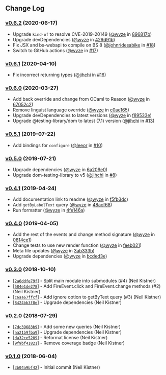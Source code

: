 ## Change Log

### [v0.6.2](https://github.com/wyze/bs-dom-testing-library/releases/tag/v0.6.2) (2020-06-17)

* Upgrade `kind-of` to resolve CVE-2019-20149 ([@wyze](https://github.com/wyze) in [896817b](https://github.com/wyze/bs-dom-testing-library/commit/896817b))
* Upgrade devDependencies ([@wyze](https://github.com/wyze) in [429d91b](https://github.com/wyze/bs-dom-testing-library/commit/429d91b))
* Fix JSX and bs-webapi to compile on BS 8 ([@johnridesabike](https://github.com/johnridesabike) in [#18](https://github.com/wyze/bs-dom-testing-library/pull/18))
* Switch to GitHub actions ([@wyze](https://github.com/wyze) in [#17](https://github.com/wyze/bs-dom-testing-library/pull/17))

### [v0.6.1](https://github.com/wyze/bs-dom-testing-library/releases/tag/v0.6.1) (2020-04-10)

* Fix incorrect returning types ([@jihchi](https://github.com/jihchi) in [#16](https://github.com/wyze/bs-dom-testing-library/pull/16))

### [v0.6.0](https://github.com/wyze/bs-dom-testing-library/releases/tag/v0.6.0) (2020-03-27)

* Add back override and change from OCaml to Reason ([@wyze](https://github.com/wyze) in [67052c2](https://github.com/wyze/bs-dom-testing-library/commit/67052c2))
* Remove linguist language override ([@wyze](https://github.com/wyze) in [c0ae165](https://github.com/wyze/bs-dom-testing-library/commit/c0ae165))
* Upgrade devDependencies to latest versions ([@wyze](https://github.com/wyze) in [f89533e](https://github.com/wyze/bs-dom-testing-library/commit/f89533e))
* Upgrade @testing-library/dom to latest (7.1) version ([@jihchi](https://github.com/jihchi) in [#13](https://github.com/wyze/bs-dom-testing-library/pull/13))

### [v0.5.1](https://github.com/wyze/bs-dom-testing-library/releases/tag/v0.5.1) (2019-07-22)

* Add bindings for `configure` ([@leeor](https://github.com/leeor) in [#10](https://github.com/wyze/bs-dom-testing-library/pull/10))

### [v0.5.0](https://github.com/wyze/bs-dom-testing-library/releases/tag/v0.5.0) (2019-07-21)

* Upgrade dependencies ([@wyze](https://github.com/wyze) in [6a209e0](https://github.com/wyze/bs-dom-testing-library/commit/6a209e0))
* Upgrade dom-testing-library to v5 ([@jihchi](https://github.com/jihchi) in [#8](https://github.com/wyze/bs-dom-testing-library/pull/8))

### [v0.4.1](https://github.com/wyze/bs-dom-testing-library/releases/tag/v0.4.1) (2019-04-24)

* Add documentation link to readme ([@wyze](https://github.com/wyze) in [f5fb3dc](https://github.com/wyze/bs-dom-testing-library/commit/f5fb3dc))
* Add `getByLabelText` query ([@wyze](https://github.com/wyze) in [48acf68](https://github.com/wyze/bs-dom-testing-library/commit/48acf68))
* Run formatter ([@wyze](https://github.com/wyze) in [4fe146a](https://github.com/wyze/bs-dom-testing-library/commit/4fe146a))

### [v0.4.0](https://github.com/wyze/bs-dom-testing-library/releases/tag/v0.4.0) (2019-04-05)

* Add the rest of the events and change method signature ([@wyze](https://github.com/wyze) in [0814ce1](https://github.com/wyze/bs-dom-testing-library/commit/0814ce1))
* Change tests to use new render function ([@wyze](https://github.com/wyze) in [feeb021](https://github.com/wyze/bs-dom-testing-library/commit/feeb021))
* Meta file updates ([@wyze](https://github.com/wyze) in [3ab333b](https://github.com/wyze/bs-dom-testing-library/commit/3ab333b))
* Upgrade dependencies ([@wyze](https://github.com/wyze) in [bcded3e](https://github.com/wyze/bs-dom-testing-library/commit/bcded3e))

### [v0.3.0](https://github.com/wyze/bs-dom-testing-library/releases/tag/v0.3.0) (2018-10-10)

* [[`2a6ddfe79f`](https://github.com/wyze/bs-dom-testing-library/commit/2a6ddfe79f)] - Split main module into submodules (#4) (Neil Kistner)
* [[`584e1de278`](https://github.com/wyze/bs-dom-testing-library/commit/584e1de278)] - Add FireEvent.click and FireEvent.change methods (#2) (Neil Kistner)
* [[`c6aa67ffcf`](https://github.com/wyze/bs-dom-testing-library/commit/c6aa67ffcf)] - Add ignore option to getByText query (#3) (Neil Kistner)
* [[`8424bb3f8e`](https://github.com/wyze/bs-dom-testing-library/commit/8424bb3f8e)] - Upgrade dependencies (Neil Kistner)

### [v0.2.0](https://github.com/wyze/bs-dom-testing-library/releases/tag/v0.2.0) (2018-07-29)

* [[`7dc39683b9`](https://github.com/wyze/bs-dom-testing-library/commit/7dc39683b9)] - Add some new queries (Neil Kistner)
* [[`aa21b9fba9`](https://github.com/wyze/bs-dom-testing-library/commit/aa21b9fba9)] - Upgrade dependencies (Neil Kistner)
* [[`da32ce5209`](https://github.com/wyze/bs-dom-testing-library/commit/da32ce5209)] - Reformat license (Neil Kistner)
* [[`9f9bf41821`](https://github.com/wyze/bs-dom-testing-library/commit/9f9bf41821)] - Remove coverage badge (Neil Kistner)

### [v0.1.0](https://github.com/wyze/bs-dom-testing-library/releases/tag/v0.1.0) (2018-06-04)

* [[`3b04a9bf42`](https://github.com/wyze/bs-dom-testing-library/commit/3b04a9bf42)] - Initial commit (Neil Kistner)
